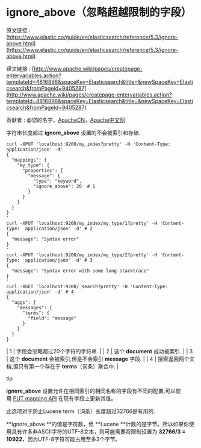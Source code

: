 # ignore_above（忽略超越限制的字段）

原文链接 : [https://www.elastic.co/guide/en/elasticsearch/reference/5.3/ignore-above.html](https://www.elastic.co/guide/en/elasticsearch/reference/5.3/ignore-above.html)

译文链接 : [http://www.apache.wiki/pages/createpage-entervariables.action?templateId=4816898&spaceKey=Elasticsearch&title=&newSpaceKey=Elasticsearch&fromPageId=9405287](http://www.apache.wiki/pages/createpage-entervariables.action?templateId=4816898&spaceKey=Elasticsearch&title=&newSpaceKey=Elasticsearch&fromPageId=9405287)

贡献者 : @您的名字，[ApacheCN](/display/~apachecn)，[Apache中文网](/display/~apachechina)

字符串长度超过 **ignore_above** 设置的不会被索引和存储.

```
curl -XPUT 'localhost:9200/my_index?pretty' -H 'Content-Type: application/json' -d'
{
  "mappings": {
    "my_type": {
      "properties": {
        "message": {
          "type": "keyword",
          "ignore_above": 20  # 1
        }
      }
    }
  }
}
'
curl -XPUT 'localhost:9200/my_index/my_type/1?pretty' -H 'Content-Type:  application/json' -d' # 2
{
  "message": "Syntax error"
}
'
curl -XPUT 'localhost:9200/my_index/my_type/2?pretty' -H 'Content-Type:  application/json' -d' # 3
{
  "message": "Syntax error with some long stacktrace"
}
'
curl -XGET 'localhost:9200/_search?pretty' -H 'Content-Type: application/json' -d' # 4
{
  "aggs": {
    "messages": {
      "terms": {
        "field": "message"
      }
    }
  }
}
```

| 1 | 字段会忽略超过20个字符的字符串. |
| 2 | 这个 **document** 成功被索引. |
| 3 | 这个 **document** 会被索引,但是不会索引 **message** 字段. |
| 4 | 搜索返回两个文档,但只有第一个存在于 **terms**（词条）聚合中. |

tip

**ignore_above** 设置允许在相同索引的相同名称的字段有不同的配置,可以使用 [PUT mapping API](https://www.elastic.co/guide/en/elasticsearch/reference/5.3/indices-put-mapping.html "Put Mapping") 在现有字段上更新其值。

此选项对于防止Lucene term（词条）长度超过32766是有用的.

**ignore_above **的值是字符数，但 **Lucene **计数的是字节。所以如果你使用具有许多非ASCII字符的UTF-8文本，则可能需要将限制设置为 **32766/3 = 10922**，因为UTF-8字符可能占用至多3个字节。